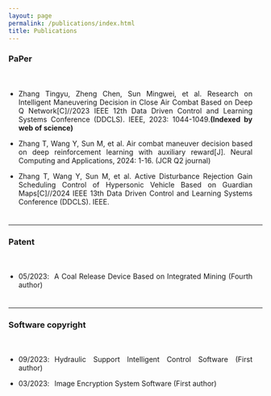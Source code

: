 ```yaml
---
layout: page
permalink: /publications/index.html
title: Publications
---
```


### PaPer

<style>
p {
  text-align: justify;
}
p.margin{


    margin-bottom: 3px;

}

span.thick {
  font-weight: bold;
}
ul {
  padding: 20px;
}
</style>

<ul>
  <li><div><p class="margin"> Zhang Tingyu, Zheng Chen, Sun Mingwei, et al. Research on Intelligent Maneuvering Decision in Close Air Combat Based on Deep Q Network[C]//2023 IEEE 12th Data Driven Control and Learning Systems Conference (DDCLS). IEEE, 2023: 1044-1049.</h><span class="thick">(Indexed by web of science) </p></div></li>
  <li><div><p class="margin"> Zhang T, Wang Y, Sun M, et al. Air combat maneuver decision based on deep reinforcement learning with auxiliary reward[J]. Neural Computing and Applications, 2024: 1-16. (JCR Q2 journal) </p></div></li>
  <li><div><p class="margin"> Zhang T, Wang Y, Sun M, et al. Active Disturbance Rejection Gain Scheduling Control of Hypersonic Vehicle Based on Guardian Maps[C]//2024 IEEE 13th Data Driven Control and Learning Systems Conference (DDCLS). IEEE.  </p></div></li>
</ul>


------

### Patent

<style>
p {
  text-align: justify;
}
p.margin{


    margin-bottom: 3px;

}

span.thick {
  font-weight: bold;
}
ul {
  padding: 20px;
}
</style>

<ul>
  <li><div><p class="margin">05/2023<h style="letter-spacing:10px">:</h>A Coal Release Device Based on Integrated Mining (Fourth author)</p></div></li>
</ul>




------

### Software copyright

<style>
p {
  text-align: justify;
}
p.margin{


    margin-bottom: 3px;

}

span.thick {
  font-weight: bold;
}
ul {
  padding: 20px;
}
</style>

<ul>
  <li><div><p class="margin">09/2023<h style="letter-spacing:10px">:</h>Hydraulic Support Intelligent Control Software (First author) </p></div></li>
  <li><div><p class="margin">03/2023<h style="letter-spacing:10px">:</h>Image Encryption System Software (First author)  </p></div></li>
</ul>

